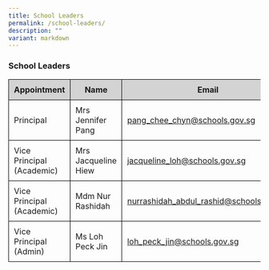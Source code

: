 ```yaml
---
title: School Leaders
permalink: /school-leaders/
description: ""
variant: markdown
---
```

<h3>School Leaders</h3>

<table style="width: 100%; border-collapse: collapse;">
  <thead>
    <tr style="background-color: lightgrey;">
      <th style="border: 1px solid black; padding: 10px;">Appointment</th>
      <th style="border: 1px solid black; padding: 10px;">Name</th>
      <th style="border: 1px solid black; padding: 10px;">Email</th>
    </tr>
  </thead>
  <tbody>
		    <tr>
      <td style="border: 1px solid black; padding: 10px;">Principal</td>
      <td style="border: 1px solid black; padding: 10px;">Mrs Jennifer Pang</td>
      <td style="border: 1px solid black; padding: 10px;"><a href="mailto:pang_chee_chyn@schools.gov.sg">pang_chee_chyn@schools.gov.sg</a></td>
    </tr>
    <tr>
      <td style="border: 1px solid black; padding: 10px;">Vice Principal (Academic)</td>
      <td style="border: 1px solid black; padding: 10px;">Mrs Jacqueline Hiew</td>
      <td style="border: 1px solid black; padding: 10px;"><a href="mailto:jacqueline_loh@schools.gov.sg">jacqueline_loh@schools.gov.sg</a></td>
    </tr>
    <tr>
      <td style="border: 1px solid black; padding: 10px;">Vice Principal (Academic)</td>
      <td style="border: 1px solid black; padding: 10px;">Mdm Nur Rashidah</td>
      <td style="border: 1px solid black; padding: 10px;"><a href="mailto:Nurrashidah_Abdul_Rashid@schools.gov.sg">nurrashidah_abdul_rashid@schools.gov.sg</a></td>
    </tr>
    <tr>
      <td style="border: 1px solid black; padding: 10px;">Vice Principal (Admin)</td>
      <td style="border: 1px solid black; padding: 10px;">Ms Loh Peck Jin</td>
      <td style="border: 1px solid black; padding: 10px;"><a href="mailto:loh_peck_jin@schools.gov.sg">loh_peck_jin@schools.gov.sg</a></td>
    </tr>
  </tbody>
</table>